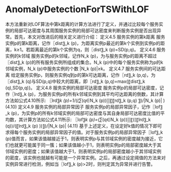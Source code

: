 # AnomalyDetectionForTSWithLOF

本方法重新对LOF算法中第k距离的计算方法进行了定义，并通过比较每个服务实例的局部可达密度与其周围服务实例的局部可达密度来判断服务实例是否出现异常。首先，本文对改进后的相关定义进行介绍：
定义4.5 服务实例的第k距离
服务实例p的第k距离，记作〖dist〗_k (p)，为距离实例p最近的第k个实例到实例p的距离，k≥1。若距离最近的第k个实例为q，则〖dist〗_k (p)=SD(p,q)。
定义4.6 服务实例的k邻域
服务实例p的k邻域，记作N_k (p)，为与服务实例p的距离不超过〖dist〗_k (p)的所有服务实例所组成的集合。N_k (p)中的每个服务实例称为p的k邻域实例，N_k (p)中服务实例的个数 |N_k (p)|≥k。
定义4.7 服务实例间的可达距离
给定服务实例p，则服务实例q到p的第k可达距离，记作〖rd〗_k (p,q)，为〖dist〗_k (q)与SD(p,q)中较大的距离，即〖rd〗_k (p,q)=max{〖dist〗_k (q),SD(p,q)}。
定义4.8 服务实例的局部可达密度
服务实例p的局部可达密度，记作〖lrd〗_k (p)，为服务实例p的所有k邻域实例到其平均可达距离的倒数，其计算方法如公式4.10所示:
〖lrd〗_k (p)=1/((∑_(q∈N_k (p))▒〖〖rd〗_k (p,q) 〗)/|N_k (p)| )                 (4.10)
定义4.9 服务实例的局部异常因子
服务实例p的局部异常因子，记作〖lof〗_k (p)，为实例p的所有k邻域实例的局部可达密度与其自身局部可达密度比值的平均数，其计算方法如公式4.11所示:
〖lof〗_k (p)=(∑_(q∈N_k (p))▒〖((〖lrd〗_k (q))/(〖lrd〗_k (p) ))〗)/|N_k (p)|                   (4.11)
基于上述定义，在设定好k值的情况下即可求得每个服务实例的局部异常因子的值。对于服务实例p的局部异常因子〖lof〗_k (p)值而言，如果该值越接近于1，则表明实例p与其邻域实例的密度越为接近，它们也就更可能属于同一簇；如果该值越小于1，则表明实例p的局部密度越大于其邻域实例的密度；如果该值越大于1，则表明实例p的局部密度越小于其邻域实例的密度，该实例也就越有可能是一个异常实例。之后，再通过设定阈值的方法来对实例异常进行检测，例如当〖lof〗_k (p)>2时，则判定其为异常并进行告警。
